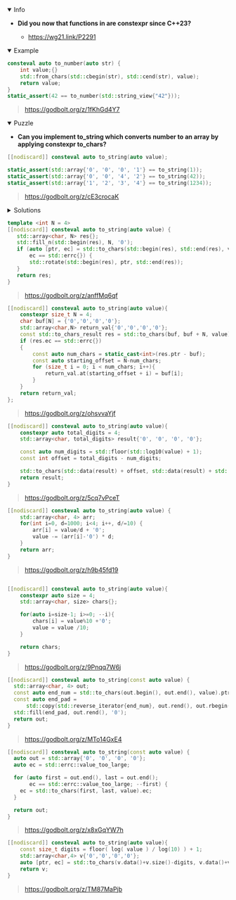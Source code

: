 <details open><summary>Info</summary><p>

* **Did you now that functions in <charconv> are constexpr since C++23?**

  * https://wg21.link/P2291

</p></details><details open><summary>Example</summary><p>

```cpp
consteval auto to_number(auto str) {
    int value;{}
    std::from_chars(std::cbegin(str), std::cend(str), value);
    return value;
}
static_assert(42 == to_number(std::string_view{"42"}));
```

> https://godbolt.org/z/1fKhGd4Y7

</p></details><details open><summary>Puzzle</summary><p>

* **Can you implement to_string which converts number to an array by applying constexpr to_chars?**

```cpp
[[nodiscard]] consteval auto to_string(auto value);

static_assert(std::array{'0', '0', '0', '1'} == to_string(1));
static_assert(std::array{'0', '0', '4', '2'} == to_string(42));
static_assert(std::array{'1', '2', '3', '4'} == to_string(1234));
```

> https://godbolt.org/z/cE3crocaK

</p></details><details><summary>Solutions</summary><p>

```cpp
[[nodiscard]] consteval auto to_string(auto value){
    std::array<char, 4> result {'0','0','0','0'};
    auto [ptr, _] = std::to_chars(result.begin(), result.end(), value);
    ::std::rotate(result.begin(), ptr, result.end());
    return result;
}
```
> https://godbolt.org/z/7oPKMGnsj


```cpp
[[nodiscard]] consteval auto to_string(std::integral auto value)
    requires(!std::is_same_v<decltype(value), bool>)
 {
    std::array<char, 4> arr{'0', '0', '0'};  // at least 1 character is filled
    if (value >= 10000 ||
        std::errc{} != std::to_chars(
            arr.data() + (value < 1000) + (value < 100) + (value < 10),
            arr.data() + 4, value
        ).ec)
        throw;
    return arr;
}
```

> https://godbolt.org/z/1svYsaMd3

</p></details>

 ```cpp
template <int N = 4>
[[nodiscard]] consteval auto to_string(auto value) {
    std::array<char, N> res{};
    std::fill_n(std::begin(res), N, '0');
    if (auto [ptr, ec] = std::to_chars(std::begin(res), std::end(res), value);
        ec == std::errc{}) {
        std::rotate(std::begin(res), ptr, std::end(res));
    }
    return res;
}
 ```

> https://godbolt.org/z/anffMq6qf

```cpp
[[nodiscard]] consteval auto to_string(auto value){
    constexpr size_t N = 4;
    char buf[N] = {'0','0','0','0'};
    std::array<char,N> return_val{'0','0','0','0'};
    const std::to_chars_result res = std::to_chars(buf, buf + N, value);
    if (res.ec == std::errc{})
    {
        const auto num_chars = static_cast<int>(res.ptr - buf);
        const auto starting_offset = N-num_chars;
        for (size_t i = 0; i < num_chars; i++){
            return_val.at(starting_offset + i) = buf[i];
        }
    }
    return return_val;
};
```

> https://godbolt.org/z/ohsvvaYjf

```cpp
[[nodiscard]] consteval auto to_string(auto value){
    constexpr auto total_digits = 4;
    std::array<char, total_digits> result{'0', '0', '0', '0'};

    const auto num_digits = std::floor(std::log10(value) + 1);
    const int offset = total_digits - num_digits;

    std::to_chars(std::data(result) + offset, std::data(result) + std::size(result), value);
    return result;
}
```

> https://godbolt.org/z/5cq7vPceT

```cpp
[[nodiscard]] consteval auto to_string(auto value) {
    std::array<char, 4> arr;
    for(int i=0, d=1000; i<4; i++, d/=10) {
        arr[i] = value/d + '0';
        value -= (arr[i]-'0') * d;
    }
    return arr;
}
```

> https://godbolt.org/z/h9b45fd19

```cpp

[[nodiscard]] consteval auto to_string(auto value){
    constexpr auto size = 4;
    std::array<char, size> chars{};

    for(auto i=size-1; i>=0; --i){
        chars[i] = value%10 +'0';
        value = value /10;
    }

    return chars;
}
```

> https://godbolt.org/z/9Pnqq7W6j

```cpp
[[nodiscard]] consteval auto to_string(const auto value) {
  std::array<char, 4> out;
  const auto end_num = std::to_chars(out.begin(), out.end(), value).ptr;
  const auto end_pad =
      std::copy(std::reverse_iterator{end_num}, out.rend(), out.rbegin());
  std::fill(end_pad, out.rend(), '0');
  return out;
}
```

> https://godbolt.org/z/MTo14GxE4


```cpp
[[nodiscard]] consteval auto to_string(const auto value) {
  auto out = std::array{'0', '0', '0', '0'};
  auto ec = std::errc::value_too_large;

  for (auto first = out.end(), last = out.end();
       ec == std::errc::value_too_large; --first) {
    ec = std::to_chars(first, last, value).ec;
  }

  return out;
}
```

> https://godbolt.org/z/x8xGqYW7h

```cpp
[[nodiscard]] consteval auto to_string(auto value){
    const size_t digits = floor( log( value ) / log(10) ) + 1;
    std::array<char,4> v{'0','0','0','0'};
    auto [ptr, ec] = std::to_chars(v.data()+v.size()-digits, v.data()+v.size(), value);
    return v;
}
```

> https://godbolt.org/z/TM87MaPjb
